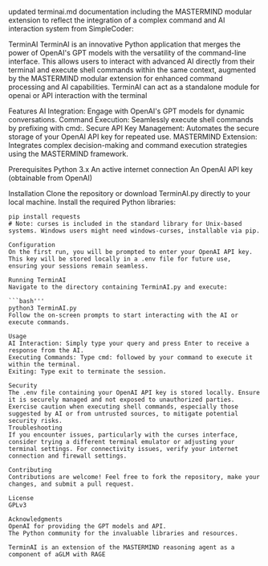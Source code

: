 updated terminai.md documentation including the MASTERMIND modular extension to reflect the integration of a complex command and AI interaction system from SimpleCoder:

TerminAI
TerminAI is an innovative Python application that merges the power of OpenAI's GPT models with the versatility of the command-line interface. This allows users to interact with advanced AI directly from their terminal and execute shell commands within the same context, augmented by the MASTERMIND modular extension for enhanced command processing and AI capabilities. TerminAI can act as a standalone module for openai or API interaction with the terminal

Features
AI Integration: Engage with OpenAI's GPT models for dynamic conversations.
Command Execution: Seamlessly execute shell commands by prefixing with cmd:.
Secure API Key Management: Automates the secure storage of your OpenAI API key for repeated use.
MASTERMIND Extension: Integrates complex decision-making and command execution strategies using the MASTERMIND framework.

Prerequisites
Python 3.x
An active internet connection
An OpenAI API key (obtainable from OpenAI)

Installation
Clone the repository or download TerminAI.py directly to your local machine.
Install the required Python libraries:
```bash'''
pip install requests
# Note: curses is included in the standard library for Unix-based systems. Windows users might need windows-curses, installable via pip.

Configuration
On the first run, you will be prompted to enter your OpenAI API key. This key will be stored locally in a .env file for future use, ensuring your sessions remain seamless.

Running TerminAI
Navigate to the directory containing TerminAI.py and execute:

```bash'''
python3 TerminAI.py
Follow the on-screen prompts to start interacting with the AI or execute commands.

Usage
AI Interaction: Simply type your query and press Enter to receive a response from the AI.
Executing Commands: Type cmd: followed by your command to execute it within the terminal.
Exiting: Type exit to terminate the session.

Security
The .env file containing your OpenAI API key is stored locally. Ensure it is securely managed and not exposed to unauthorized parties.
Exercise caution when executing shell commands, especially those suggested by AI or from untrusted sources, to mitigate potential security risks.
Troubleshooting
If you encounter issues, particularly with the curses interface, consider trying a different terminal emulator or adjusting your terminal settings. For connectivity issues, verify your internet connection and firewall settings.

Contributing
Contributions are welcome! Feel free to fork the repository, make your changes, and submit a pull request.

License
GPLv3

Acknowledgments
OpenAI for providing the GPT models and API.
The Python community for the invaluable libraries and resources.

TerminAI is an extension of the MASTERMIND reasoning agent as a component of aGLM with RAGE
